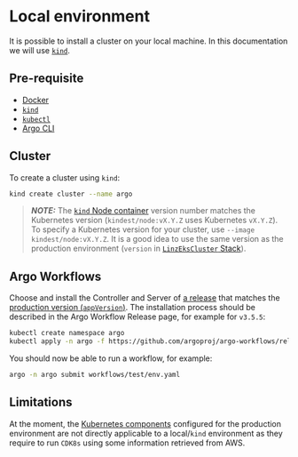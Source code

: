 # Local environment

It is possible to install a cluster on your local machine. In this documentation we will use [`kind`](https://kind.sigs.k8s.io/).

## Pre-requisite

- [Docker](https://docs.docker.com/engine/install/)
- [`kind`](https://kind.sigs.k8s.io/docs/user/quick-start/#installation)
- [`kubectl`](https://kubernetes.io/docs/tasks/tools/#kubectl)
- [Argo CLI](https://argo-workflows.readthedocs.io/en/latest/walk-through/argo-cli/#argo-cli)

## Cluster

To create a cluster using `kind`:

```bash
kind create cluster --name argo
```

> **_NOTE:_** The [`kind` Node container](https://hub.docker.com/r/kindest/node/tags) version number matches the Kubernetes version (`kindest/node:vX.Y.Z` uses Kubernetes `vX.Y.Z`). To specify a Kubernetes version for your cluster, use `--image kindest/node:vX.Y.Z`. It is a good idea to use the same version as the production environment (`version` in [`LinzEksCluster` Stack](../infra/eks/cluster.ts)).

## Argo Workflows

Choose and install the Controller and Server of [a release](https://github.com/argoproj/argo-workflows/releases/) that matches the [production version (`appVersion`)](https://github.com/linz/topo-workflows/blob/master/infra/charts/argo.workflows.ts). The installation process should be described in the Argo Workflow Release page, for example for `v3.5.5`:

```bash
kubectl create namespace argo
kubectl apply -n argo -f https://github.com/argoproj/argo-workflows/releases/download/v3.5.5/install.yaml
```

You should now be able to run a workflow, for example:

```bash
argo -n argo submit workflows/test/env.yaml
```

## Limitations

At the moment, the [Kubernetes components](../docs/infrastructure/components) configured for the production environment are not directly applicable to a local/`kind` environment as they require to run `CDK8s` using some information retrieved from AWS.
